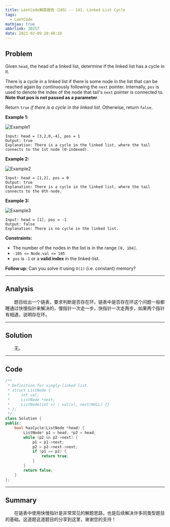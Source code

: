 ```yaml
---
title: LeetCode解题报告（285）-- 141. Linked List Cycle
tags:
  - LeetCode
mathjax: true
abbrlink: 30257
date: 2021-02-09 20:48:19
---
```


## Problem

Given `head`, the head of a linked list, determine if the linked list has a cycle in it.

There is a cycle in a linked list if there is some node in the list that can be reached again by continuously following the `next` pointer. Internally, `pos` is used to denote the index of the node that tail's `next` pointer is connected to. **Note that pos is not passed as a parameter**.

Return `true` *if there is a cycle in the linked list*. Otherwise, return `false`.

<!-- more -->

**Example 1:**

![Example1](https://assets.leetcode.com/uploads/2018/12/07/circularlinkedlist.png)

```
Input: head = [3,2,0,-4], pos = 1
Output: true
Explanation: There is a cycle in the linked list, where the tail connects to the 1st node (0-indexed).
```

**Example 2:**

![Example2](https://assets.leetcode.com/uploads/2018/12/07/circularlinkedlist_test2.png)

```
Input: head = [1,2], pos = 0
Output: true
Explanation: There is a cycle in the linked list, where the tail connects to the 0th node.
```

**Example 3:**

![Example3](https://assets.leetcode.com/uploads/2018/12/07/circularlinkedlist_test3.png)

```
Input: head = [1], pos = -1
Output: false
Explanation: There is no cycle in the linked list.
```

**Constraints:**

- The number of the nodes in the list is in the range `[0, 104]`.
- `-105 <= Node.val <= 105`
- `pos` is `-1` or a **valid index** in the linked-list.

 

**Follow up:** Can you solve it using `O(1)` (i.e. constant) memory?

------

## Analysis

&emsp;&emsp;题目给出一个链表，要求判断是否存在环。链表中是否存在环这个问题一般都睡通过快慢指针来解决的，慢指针一次走一步，快指针一次走两步，如果两个指针有相遇，说明存在环。

------

## Solution

&emsp;&emsp;无。

------

## Code

```c++
/**
 * Definition for singly-linked list.
 * struct ListNode {
 *     int val;
 *     ListNode *next;
 *     ListNode(int x) : val(x), next(NULL) {}
 * };
 */
class Solution {
public:
    bool hasCycle(ListNode *head) {
        ListNode* p1 = head, *p2 = head;
        while (p2 && p2->next) {
            p1 = p1->next;
            p2 = p2->next->next;
            if (p1 == p2) {
                return true;
            }
        }
        return false;
    }
};
```

------

## Summary

&emsp;&emsp;在链表中使用快慢指针是非常常见的解题思路，也是后续解决许多同类型题目的基础。这道题这道题目的分享到这里，谢谢您的支持！

